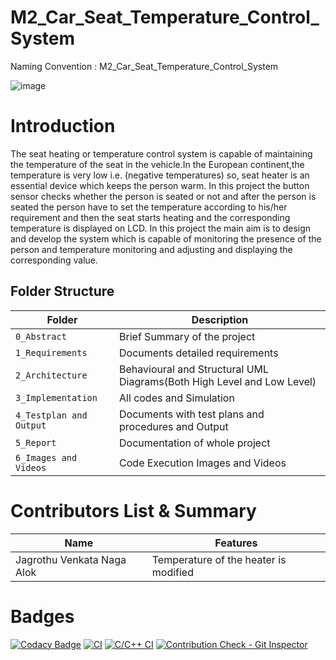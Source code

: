 # M2_Car_Seat_Temperature_Control_System
Naming Convention : M2_Car_Seat_Temperature_Control_System

![image](https://user-images.githubusercontent.com/101423374/164521128-33ecb7e3-66c5-47f9-bc45-43ad239cf1f4.png)
# Introduction
The seat heating or temperature control system is capable of maintaining the temperature of the seat in the vehicle.In the European continent,the temperature is very low i.e. (negative temperatures) so, seat heater is an essential device which keeps the person warm. In this project the button sensor checks whether the person is seated or not and after the person is seated the person have to set the temperature according to his/her requirement and then the seat starts heating and the corresponding temperature is displayed on LCD. In this project the main aim is to design and develop the system which is capable of monitoring the presence of the person and temperature monitoring and adjusting and displaying the corresponding value.
## Folder Structure
Folder                   | Description
-------------------------| -----------------------------------------
`0_Abstract`      | Brief Summary of the project
`1_Requirements`         | Documents detailed requirements
`2_Architecture`         | Behavioural and Structural UML Diagrams(Both High Level and Low Level)
`3_Implementation`     | All codes and Simulation
`4_Testplan and Output`       | Documents with test plans and procedures and Output
`5_Report`               | Documentation of whole project
`6_Images and Videos`      | Code Execution Images and Videos
# Contributors List & Summary
|  Name   |    Features    |
|---------|----------------|
| Jagrothu Venkata Naga Alok |Temperature of the heater is modified|
# Badges
[![Codacy Badge](https://api.codacy.com/project/badge/Grade/c79661773ae54982835e5de0ca962943)](https://app.codacy.com/gh/alokjagrothu2001/M2_Car_Seat_Temperature_Control_System?utm_source=github.com&utm_medium=referral&utm_content=alokjagrothu2001/M2_Car_Seat_Temperature_Control_System&utm_campaign=Badge_Grade_Settings)
[![CI](https://github.com/alokjagrothu2001/M2_Car_Seat_Temperature_Control_System/actions/workflows/main.yml/badge.svg)](https://github.com/alokjagrothu2001/M2_Car_Seat_Temperature_Control_System/actions/workflows/main.yml)
[![C/C++ CI](https://github.com/alokjagrothu2001/M2_Car_Seat_Temperature_Control_System/actions/workflows/c-cpp.yml/badge.svg)](https://github.com/alokjagrothu2001/M2_Car_Seat_Temperature_Control_System/actions/workflows/c-cpp.yml)
[![Contribution Check - Git Inspector](https://github.com/alokjagrothu2001/M2_Car_Seat_Temperature_Control_System/actions/workflows/gitinspector.yml/badge.svg)](https://github.com/alokjagrothu2001/M2_Car_Seat_Temperature_Control_System/actions/workflows/gitinspector.yml)
